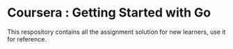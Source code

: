 # Coursera : Getting Started with Go

This respository contains all the assignment solution for new learners, use it for reference.